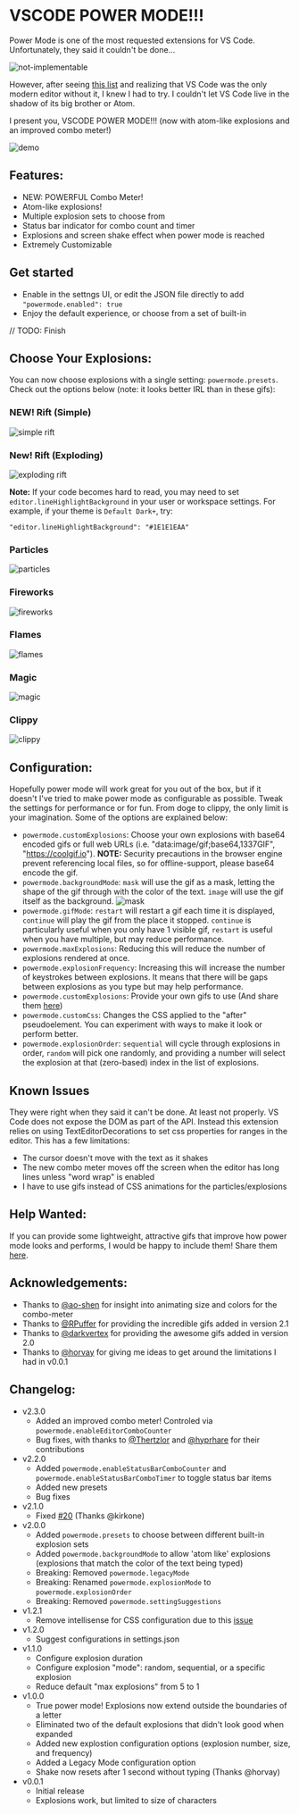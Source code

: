 # VSCODE POWER MODE!!!

Power Mode is one of the most requested extensions for VS Code. Unfortunately, they said it couldn't be done...

![not-implementable](images/not-implementable.png)

However, after seeing [this list](https://github.com/codeinthedark/awesome-power-mode) and realizing that VS Code was the only modern editor without it, I knew I had to try. I couldn't let VS Code live in the shadow of its big brother or Atom.

I present you, VSCODE POWER MODE!!! (now with atom-like explosions and an improved combo meter!)

![demo](images/demo-presets-particles.gif)

## Features:
* NEW: POWERFUL Combo Meter!
* Atom-like explosions!
* Multiple explosion sets to choose from
* Status bar indicator for combo count and timer
* Explosions and screen shake effect when power mode is reached
* Extremely Customizable

## Get started

* Enable in the settngs UI, or edit the JSON file directly to add `"powermode.enabled": true`
* Enjoy the default experience, or choose from a set of built-in

// TODO: Finish



## Choose Your Explosions:
You can now choose explosions with a single setting: `powermode.presets`. Check out the options below (note: it looks better IRL than in these gifs):

### NEW! Rift (Simple)

![simple rift](images/demo-presets-simple-rift.gif)

### New! Rift (Exploding)

![exploding rift](images/demo-presets-exploding-rift.gif)

**Note:** If your code becomes hard to read, you may need to set `editor.lineHighlightBackground` in your user or workspace settings. For example, if your theme is `Default Dark+`, try:

```
"editor.lineHighlightBackground": "#1E1E1EAA"
```

### Particles

![particles](images/demo-presets-particles.gif)

### Fireworks

![fireworks](images/demo-presets-fireworks.gif)

### Flames

![flames](images/demo-presets-flames.gif)

### Magic

![magic](images/demo-presets-magic.gif)

### Clippy

![clippy](images/demo-presets-clippy.gif)

## Configuration:
Hopefully power mode will work great for you out of the box, but if it doesn't I've tried to make power mode as configurable as possible. Tweak the settings for performance or for fun. From doge to clippy, the only limit is your imagination. Some of the options are explained below:

* `powermode.customExplosions`: Choose your own explosions with base64 encoded gifs or full web URLs (i.e. "data:image/gif;base64,1337GIF", "https://coolgif.io"). **NOTE:** Security precautions in the browser engine prevent referencing local files, so for offline-support, please base64 encode the gif.
* `powermode.backgroundMode`: `mask` will use the gif as a mask, letting the shape of the gif through with the color of the text. `image` will use the gif itself as the background.
![mask](images/demo-mask-fireworks.gif)
* `powermode.gifMode`: `restart` will restart a gif each time it is displayed, `continue` will play the gif from the place it stopped. `continue` is particularly useful when you only have 1 visible gif, `restart` is useful when you have multiple, but may reduce performance.
* `powermode.maxExplosions`: Reducing this will reduce the number of explosions rendered at once.
* `powermode.explosionFrequency`: Increasing this will increase the number of keystrokes between explosions. It means that there will be gaps between explosions as you type but may help performance.
* `powermode.customExplosions`: Provide your own gifs to use (And share them [here](https://github.com/hoovercj/vscode-power-mode/issues/1))
* `powermode.customCss`: Changes the CSS applied to the "after" pseudoelement. You can experiment with ways to make it look or perform better.
* `powermode.explosionOrder`: `sequential` will cycle through explosions in order, `random` will pick one randomly, and providing a number will select the explosion at that (zero-based) index in the list of explosions.

## Known Issues

They were right when they said it can't be done. At least not properly. VS Code does not expose the DOM as part of the API. Instead this extension relies on using TextEditorDecorations to set css properties for ranges in the editor. This has a few limitations:
* The cursor doesn't move with the text as it shakes
* The new combo meter moves off the screen when the editor has long lines unless "word wrap" is enabled
* I have to use gifs instead of CSS animations for the particles/explosions

## Help Wanted:
If you can provide some lightweight, attractive gifs that improve how power mode looks and performs, I would be happy to include them! Share them [here](https://github.com/hoovercj/vscode-power-mode/issues/1).

## Acknowledgements:
* Thanks to [@ao-shen](https://github.com/ao-shen) for insight into animating size and colors for the combo-meter
* Thanks to [@RPuffer](https://github.com/RPuffer) for providing the incredible gifs added in version 2.1
* Thanks to [@darkvertex](https://github.com/darkvertex) for providing the awesome gifs added in version 2.0
* Thanks to [@horvay](https://github.com/horvay) for giving me ideas to get around the limitations I had in v0.0.1

## Changelog:
- v2.3.0
  - Added an improved combo meter! Controled via `powermode.enableEditorComboCounter`
  - Bug fixes, with thanks to [@Thertzlor](https://github.com/Thertzlor) and [@hyprhare](https://github.com/hyprhare) for their contributions
- v2.2.0
  - Added `powermode.enableStatusBarComboCounter` and `powermode.enableStatusBarComboTimer` to toggle status bar items
  - Added new presets
  - Bug fixes
- v2.1.0
  - Fixed [#20](https://github.com/hoovercj/vscode-power-mode/issues/20) (Thanks @kirkone)
- v2.0.0
  - Added `powermode.presets` to choose between different built-in explosion sets
  - Added `powermode.backgroundMode` to allow 'atom like' explosions (explosions that match the color of the text being typed)
  - Breaking: Removed `powermode.legacyMode`
  - Breaking: Renamed `powermode.explosionMode` to `powermode.explosionOrder`
  - Breaking: Removed `powermode.settingSuggestions`
- v1.2.1
  - Remove intellisense for CSS configuration due to this [issue](https://github.com/Microsoft/vscode/issues/31932#issuecomment-326341653)
- v1.2.0
  - Suggest configurations in settings.json
- v1.1.0
  - Configure explosion duration
  - Configure explosion "mode": random, sequential, or a specific explosion
  - Reduce default "max explosions" from 5 to 1
- v1.0.0
  - True power mode! Explosions now extend outside the boundaries of a letter
  - Eliminated two of the default explosions that didn't look good when expanded
  - Added new explostion configuration options (explosion number, size, and frequency)
  - Added a Legacy Mode configuration option
  - Shake now resets after 1 second without typing (Thanks @horvay)
- v0.0.1
  - Initial release
  - Explosions work, but limited to size of characters
